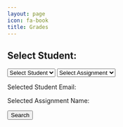 ```yaml
---
layout: page
icon: fa-book
title: Grades
---
```


<html lang="en">
<head>
    <meta charset="UTF-8">
    <meta name="viewport" content="width=device-width, initial-scale=1.0">
    <title>Grade Search</title>
</head>
<style>
    table {
        border-collapse: collapse;
        width: 100%;
    }
    th, td {
        border: 1px solid black;
        padding: 8px;
        text-align: left;
    }
    tr:nth-child(even) {
        background-color: #f2f2f2;
    }
    th {
        background-color: #4CAF50;
        color: white;
    }
</style>
<body>
    <h2>Select Student:</h2>
    <!-- Dropdown to display student names -->
    <select id="studentDropdown">
        <option value="" disabled selected>Select Student</option>
    </select>
    <select id="assignmentDropdown">
        <option value="" disabled selected>Select Assignment</option>
    </select>
    <!-- Display selected student ID -->
    <p>Selected Student Email: <span id="selectedStudentEmail"></span></p>
    <p>Selected Assignment Name: <span id="selectedAssignmentName"></span></p>
    <button onclick="searchGrade()">Search</button>
    <div id="result"></div>
    <div id="resultTable"></div>
    <script>
        document.addEventListener('DOMContentLoaded', function () {
            // Fetch student data from your server
            fetch('http://localhost:8087/api/grade/')
                .then(response => response.json())
                .then(data => {
                    const dropdown = document.getElementById('studentDropdown');
                    data.forEach(student => {
                        const option = document.createElement('option');
                        option.value = student.email;
                        option.textContent = student.name;
                        dropdown.appendChild(option);
                    });
                })
                .catch(error => {
                    console.error('Error fetching student data:', error);
                });
            document.getElementById('studentDropdown').addEventListener('change', function () {
                const selectedStudentEmail = this.value;
                document.getElementById('selectedStudentEmail').textContent = selectedStudentEmail;
            });
            // Fetch assignment data from server
            fetch('http://localhost:8087/api/assignments/')
                .then(response => response.json())
                .then(data => {
                    const dropdown = document.getElementById('assignmentDropdown');
                    data.forEach(assignment => {
                        const option = document.createElement('option');
                        option.value = assignment.id;
                        option.textContent = assignment.title;
                        dropdown.appendChild(option);
                    });
                })
                .catch(error => {
                    console.error('Error fetching assignment data:', error);
                });
            document.getElementById('assignmentDropdown').addEventListener('change', function () {
                const selectedAssignmentName = this.value;
                document.getElementById('selectedAssignmentName').textContent = selectedAssignmentName;
            });
        });
        function searchGrade() {
            const studentEmail = document.getElementById('selectedStudentEmail').textContent;
            fetch(`http://localhost:8087/api/grade/email/${studentEmail}`)
            .then(response => response.json())
            .then(data => {
                displayResults(data);
            })
            .catch(error => {
                console.error('Error:', error);
            });
        }
        function displayResults(data) {
            var resultDiv = document.getElementById("result");
            resultDiv.innerHTML = '';
            if (data.length === 0) {
                resultDiv.innerHTML = 'No grades found with the given name.';
            } else {
                const resultContainer = document.getElementById("resultTable");
                resultContainer.innerHTML = ''; // Clear previous table data
                // Construct Table header
                const headerRow = document.createElement("tr");
                // const headers = ["Email", "Name", "Assignment", "Grade"];
                const headers = ["Email", "Assignment", "Grade"];
                headers.forEach(headerText => {
                    const th = document.createElement("th");
                    th.textContent = headerText;
                    headerRow.appendChild(th);
                });
                resultContainer.appendChild(headerRow);
                // Add data rows
                data.forEach(student => {
                    const row = document.createElement("tr");
                    const emailCell = document.createElement("td");
                    emailCell.textContent = student.email;
                    const assignmentCell = document.createElement("td");
                    assignmentCell.textContent = student.assignment;
                    const gradeCell = document.createElement("td");
                    const gradeInput = document.createElement("input");
                    gradeInput.type = "text";
                    gradeInput.value = student.score;
                    gradeInput.addEventListener('input', function() {
                        student.score = this.value;
                    });
                    gradeCell.appendChild(gradeInput);
                    row.appendChild(emailCell);
                    row.appendChild(assignmentCell);
                    row.appendChild(gradeCell);
                    resultContainer.appendChild(row);
                });
            }
        }
    </script>
</body>
</html>